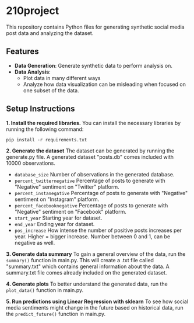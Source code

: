 # 210project
This repository contains Python files for generating synthetic social media post data and analyzing the dataset. 

## Features
- **Data Generation**: Generate synthetic data to perform analysis on.
- **Data Analysis**: 
    - Plot data in many different ways
    - Analyze how data visualization can be misleading when focused on one subset of the data.

## Setup Instructions
**1. Install the required libraries.**
You can install the necessary libraries by running the following command:
```
pip install -r requirements.txt
```

**2. Generate the dataset**
The dataset can be generated by running the generate.py file. A generated dataset "posts.db" comes included with 10000 observations.
-   `database_size` Number of observations in the generated database.
-   `percent_twitternegative` Percentage of posts to generate with "Negative" sentiment on "Twitter" platform.
-   `percent_instanegative` Percentage of posts to generate with "Negative" sentiment on "Instagram" platform.
-   `percent_facebooknegative` Percentage of posts to generate with "Negative" sentiment on "Facebook" platform.
-   `start_year` Starting year for dataset.
-   `end_year` Ending year for dataset.
-   `pos_increase` How intense the number of positive posts increases per year. Higher = bigger increase. Number between 0 and 1, can be negative as well.

**3. Generate data summary**
To gain a general overview of the data, run the `summary()` function in main.py. This will create a .txt file called "summary.txt" which contains general information about the data. A summary.txt file comes already included on the generated dataset.

**4. Generate plots**
To better understand the generated data, run the `plot_data()` function in main.py.

**5. Run predictions using Linear Regression with sklearn**
To see how social media sentiments might change in the future based on historical data, run the `predict_future()` function in main.py.